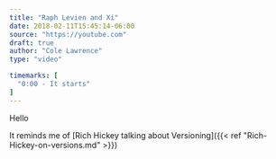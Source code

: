 ```yaml
---
title: "Raph Levien and Xi"
date: 2018-02-11T15:45:14-06:00
source: "https://youtube.com"
draft: true
author: "Cole Lawrence"
type: "video"

timemarks: [
  "0:00 - It starts"
]
---
```


Hello


It reminds me of [Rich Hickey talking about Versioning]({{< ref "Rich-Hickey-on-versions.md" >}})